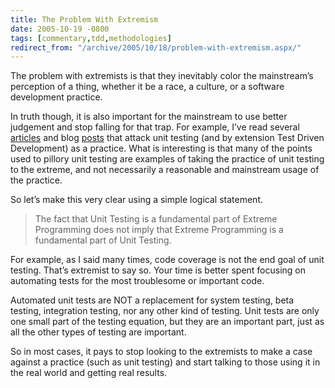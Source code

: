 ```yaml
---
title: The Problem With Extremism
date: 2005-10-19 -0800
tags: [commentary,tdd,methodologies]
redirect_from: "/archive/2005/10/18/problem-with-extremism.aspx/"
---
```


The problem with extremists is that they inevitably color the
mainstream’s perception of a thing, whether it be a race, a culture, or
a software development practice.

In truth though, it is also important for the mainstream to use better
judgement and stop falling for that trap. For example, I’ve read several
[articles](http://www.joelonsoftware.com/items/2004/12/06.html) and blog
[posts](http://wilshipley.com/blog/2005/09/unit-testing-is-teh-suck-urr.html)
that attack unit testing (and by extension Test Driven Development) as a
practice. What is interesting is that many of the points used to pillory
unit testing are examples of taking the practice of unit testing to the
extreme, and not necessarily a reasonable and mainstream usage of the
practice.

So let’s make this very clear using a simple logical statement.

> The fact that Unit Testing is a fundamental part of Extreme
> Programming does not imply that Extreme Programming is a fundamental
> part of Unit Testing.

For example, as I said many times, code coverage is not the end goal of
unit testing. That’s extremist to say so. Your time is better spent
focusing on automating tests for the most troublesome or important code.

Automated unit tests are NOT a replacement for system testing, beta
testing, integration testing, nor any other kind of testing. Unit tests
are only one small part of the testing equation, but they are an
important part, just as all the other types of testing are important.

So in most cases, it pays to stop looking to the extremists to make a
case against a practice (such as unit testing) and start talking to
those using it in the real world and getting real results.

